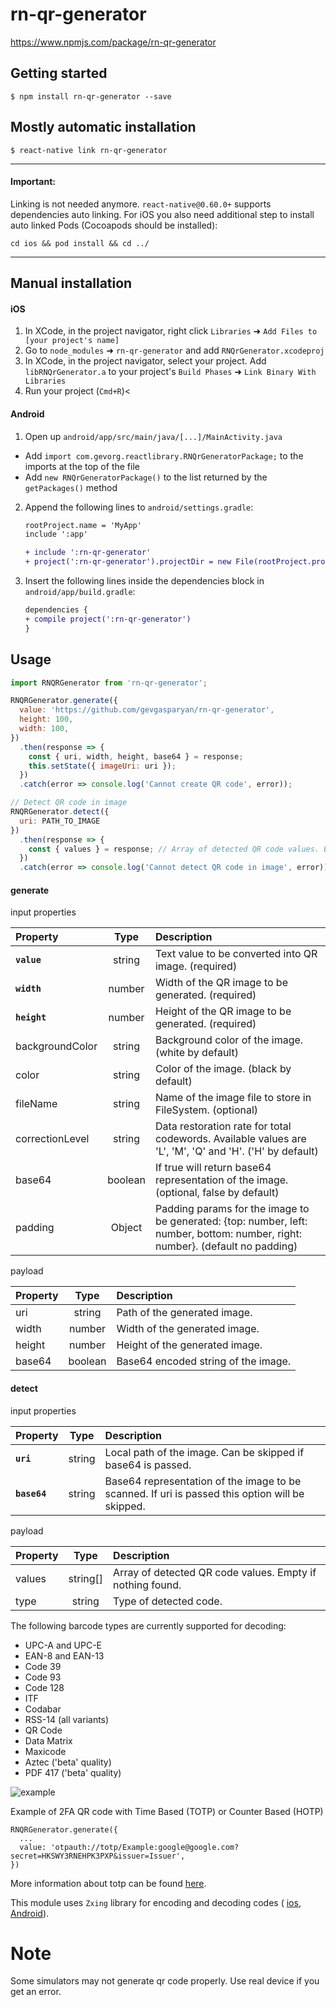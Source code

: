 
# rn-qr-generator

https://www.npmjs.com/package/rn-qr-generator

## Getting started

`$ npm install rn-qr-generator --save`

## Mostly automatic installation

`$ react-native link rn-qr-generator`

---

#### Important:
Linking is not needed anymore. ``react-native@0.60.0+`` supports dependencies auto linking.
For iOS you also need additional step to install auto linked Pods (Cocoapods should be installed):
``` 
cd ios && pod install && cd ../
```
___

## Manual installation


#### iOS

1. In XCode, in the project navigator, right click `Libraries` ➜ `Add Files to [your project's name]`
2. Go to `node_modules` ➜ `rn-qr-generator` and add `RNQrGenerator.xcodeproj`
3. In XCode, in the project navigator, select your project. Add `libRNQrGenerator.a` to your project's `Build Phases` ➜ `Link Binary With Libraries`
4. Run your project (`Cmd+R`)<

#### Android

1. Open up `android/app/src/main/java/[...]/MainActivity.java`
  - Add `import com.gevorg.reactlibrary.RNQrGeneratorPackage;` to the imports at the top of the file
  - Add `new RNQrGeneratorPackage()` to the list returned by the `getPackages()` method
2. Append the following lines to `android/settings.gradle`:
    ```diff
    rootProject.name = 'MyApp'
    include ':app'

  	+ include ':rn-qr-generator'
  	+ project(':rn-qr-generator').projectDir = new File(rootProject.projectDir, 	'../node_modules/rn-qr-generator/android')
  	```
3. Insert the following lines inside the dependencies block in `android/app/build.gradle`:
    ```diff
    dependencies {
    + compile project(':rn-qr-generator')
    }
  	```

## Usage
```javascript
import RNQRGenerator from 'rn-qr-generator';

RNQRGenerator.generate({
  value: 'https://github.com/gevgasparyan/rn-qr-generator',
  height: 100,
  width: 100,
})
  .then(response => {
    const { uri, width, height, base64 } = response;
    this.setState({ imageUri: uri });
  })
  .catch(error => console.log('Cannot create QR code', error));

// Detect QR code in image
RNQRGenerator.detect({
  uri: PATH_TO_IMAGE
})
  .then(response => {
    const { values } = response; // Array of detected QR code values. Empty if nothing found.
  })
  .catch(error => console.log('Cannot detect QR code in image', error));
```

#### generate

input properties

|    Property    | Type     | Description  |
| :------------- | :------: | :----------- |
| **`value`**    | string   | Text value to be converted into QR image. (required)
| **`width`**    | number   | Width of the QR image to be generated. (required)
| **`height`**   | number   | Height of the QR image to be generated. (required)
| backgroundColor| string   | Background color of the image. (white by default)
| color          | string   | Color of the image. (black by default)
| fileName       | string   | Name of the image file to store in FileSystem. (optional)
| correctionLevel| string   | Data restoration rate for total codewords. Available values are 'L', 'M', 'Q' and 'H'. ('H' by default)
| base64         | boolean  | If true will return base64 representation of the image. (optional, false by default)
| padding        | Object   | Padding params for the image to be generated: {top: number, left: number, bottom: number, right: number}. (default no padding)

payload

|    Property    | Type     | Description  |
| :------------- | :------: | :----------- |
| uri            | string   | Path of the generated image.
| width          | number   | Width of the generated image.
| height         | number   | Height of the generated image.
| base64         | boolean  | Base64 encoded string of the image.


#### detect

input properties

|    Property    | Type     | Description  |
| :------------- | :------: | :----------- |
| **`uri`**      | string   | Local path of the image. Can be skipped if base64 is passed.
| **`base64`**   | string   | Base64 representation of the image to be scanned. If uri is passed this option will be skipped.

payload

|    Property    | Type     | Description  |
| :------------- | :------: | :----------- |
| values         | string[]   | Array of detected QR code values. Empty if nothing found.
| type           | string     | Type of detected code.

The following barcode types are currently supported for decoding:

* UPC-A and UPC-E
* EAN-8 and EAN-13
* Code 39
* Code 93
* Code 128
* ITF
* Codabar
* RSS-14 (all variants)
* QR Code
* Data Matrix
* Maxicode
* Aztec ('beta' quality)
* PDF 417 ('beta' quality)



![example](https://user-images.githubusercontent.com/13519034/104821872-50268480-5858-11eb-9e5b-77190f9da71d.gif)


Example of 2FA QR code with Time Based (TOTP) or Counter Based (HOTP)

```
RNQRGenerator.generate({
  ...
  value: 'otpauth://totp/Example:google@google.com?secret=HKSWY3RNEHPK3PXP&issuer=Issuer',
})
```

More information about totp can be found [here](https://github.com/google/google-authenticator/wiki/Key-Uri-Format).


This module uses `Zxing` library for encoding and decoding codes ( [ios](https://github.com/zxingify/zxingify-objc), [Android](https://github.com/journeyapps/zxing-android-embedded)).
# Note
Some simulators may not generate qr code properly. Use real device if you get an error.
